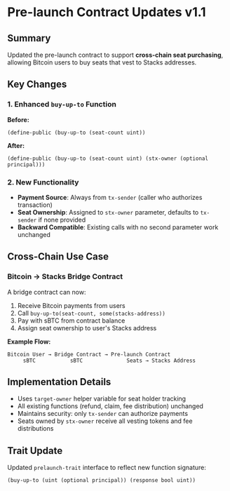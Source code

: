 # Pre-launch Contract Updates v1.1

## Summary

Updated the pre-launch contract to support **cross-chain seat purchasing**, allowing Bitcoin users to buy seats that vest to Stacks addresses.

## Key Changes

### 1. Enhanced `buy-up-to` Function

**Before:**

```clarity
(define-public (buy-up-to (seat-count uint))
```

**After:**

```clarity
(define-public (buy-up-to (seat-count uint) (stx-owner (optional principal)))
```

### 2. New Functionality

- **Payment Source**: Always from `tx-sender` (caller who authorizes transaction)
- **Seat Ownership**: Assigned to `stx-owner` parameter, defaults to `tx-sender` if none provided
- **Backward Compatible**: Existing calls with no second parameter work unchanged

## Cross-Chain Use Case

### Bitcoin → Stacks Bridge Contract

A bridge contract can now:

1. Receive Bitcoin payments from users
2. Call `buy-up-to(seat-count, some(stacks-address))`
3. Pay with sBTC from contract balance
4. Assign seat ownership to user's Stacks address

**Example Flow:**

```
Bitcoin User → Bridge Contract → Pre-launch Contract
     sBTC           sBTC              Seats → Stacks Address
```

## Implementation Details

- Uses `target-owner` helper variable for seat holder tracking
- All existing functions (refund, claim, fee distribution) unchanged
- Maintains security: only `tx-sender` can authorize payments
- Seats owned by `stx-owner` receive all vesting tokens and fee distributions

## Trait Update

Updated `prelaunch-trait` interface to reflect new function signature:

```clarity
(buy-up-to (uint (optional principal)) (response bool uint))
```
